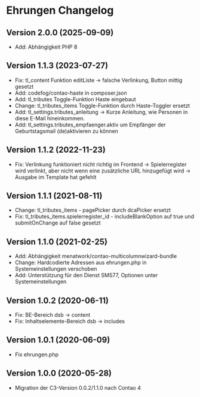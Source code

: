 # Ehrungen Changelog

## Version 2.0.0 (2025-09-09)

* Add: Abhängigkeit PHP 8

## Version 1.1.3 (2023-07-27)

* Fix: tl_content Funktion editListe -> falsche Verlinkung, Button mittig gesetzt
* Add: codefog/contao-haste in composer.json
* Add: tl_tributes Toggle-Funktion Haste eingebaut
* Change: tl_tributes_items Toggle-Funktion durch Haste-Toggler ersetzt
* Add: tl_settings.tributes_anleitung -> Kurze Anleitung, wie Personen in diese E-Mail hineinkommen.
* Add: tl_settings.tributes_empfaenger.aktiv um Empfänger der Geburtstagsmail (de)aktivieren zu können

## Version 1.1.2 (2022-11-23)

* Fix: Verlinkung funktioniert nicht richtig im Frontend -> Spielerregister wird verlinkt, aber nicht wenn eine zusätzliche URL hinzugefügt wird -> Ausgabe im Template hat gefehlt

## Version 1.1.1 (2021-08-11)

* Change: tl_tributes_items - pagePicker durch dcaPicker ersetzt
* Fix: tl_tributes_items.spielerregister_id - includeBlankOption auf true und submitOnChange auf false gesetzt

## Version 1.1.0 (2021-02-25)

* Add: Abhängigkeit menatwork/contao-multicolumnwizard-bundle
* Change: Hardcodierte Adressen aus ehrungen.php in Systemeinstellungen verschoben
* Add: Unterstützung für den Dienst SMS77, Optionen unter Systemeinstellungen

## Version 1.0.2 (2020-06-11)

* Fix: BE-Bereich dsb -> content
* Fix: Inhaltselemente-Bereich dsb -> includes

## Version 1.0.1 (2020-06-09)

* Fix ehrungen.php

## Version 1.0.0 (2020-05-28)

* Migration der C3-Version 0.0.2/1.1.0 nach Contao 4
